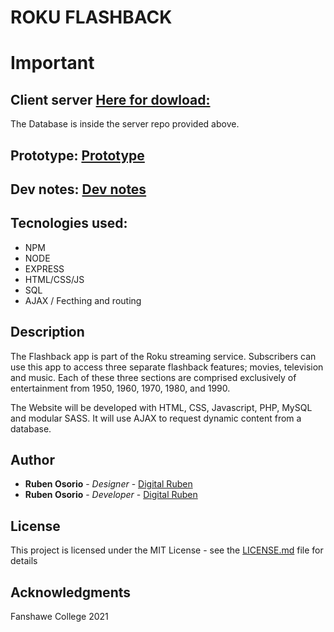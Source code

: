 # ROKU FLASHBACK

# Important

## Client server [Here for dowload:](https://github.com/digitalruben/Osorio_Ruben_RokuFlashback/tree/roku_server)

The Database is inside the server repo provided above.

## Prototype: [Prototype](https://ruben741163.invisionapp.com/console/share/3M1XOUWYHT)

## Dev notes: [Dev notes](https://docs.google.com/document/d/1JywtqlMeNHfK0AKIwHDUFA3nYBQM-E8Lm2lNwVU2c0g/)

## Tecnologies used:

- NPM
- NODE
- EXPRESS
- HTML/CSS/JS
- SQL
- AJAX / Fecthing and routing

## Description

The Flashback app is part of the Roku streaming service. Subscribers can use this app to
access three separate flashback features; movies, television and music. Each of these three
sections are comprised exclusively of entertainment from 1950, 1960, 1970, 1980, and 1990.

The Website will be developed with HTML, CSS, Javascript, PHP, MySQL and modular SASS. It will use AJAX to request dynamic content from a database.

## Author

- **Ruben Osorio** - _Designer_ - [Digital Ruben](https://github.com/digitalruben)
- **Ruben Osorio** - _Developer_ - [Digital Ruben](https://github.com/digitalruben)

## License

This project is licensed under the MIT License - see the [LICENSE.md](https://opensource.org/licenses/MIT) file for details

## Acknowledgments

Fanshawe College
2021
